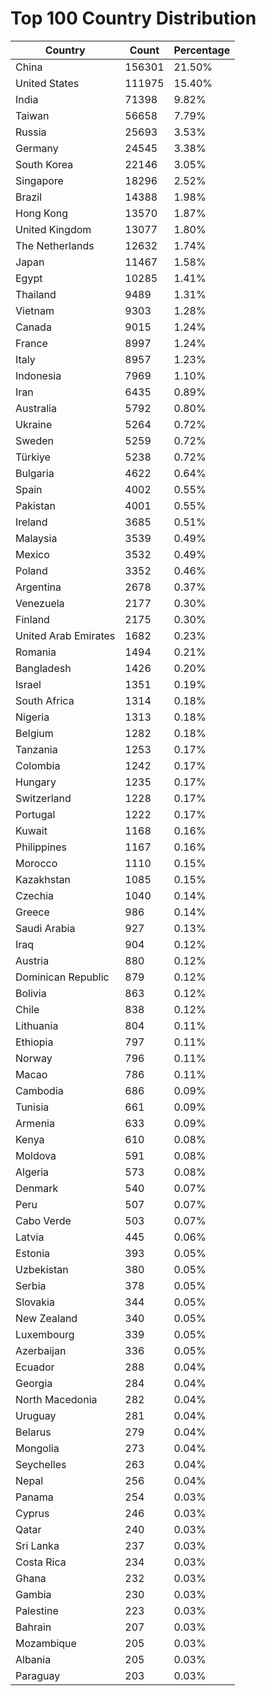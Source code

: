 # Top 100 Country Distribution
| Country | Count | Percentage |
|----|----|----|
| China | 156301 | 21.50% |
| United States | 111975 | 15.40% |
| India | 71398 | 9.82% |
| Taiwan | 56658 | 7.79% |
| Russia | 25693 | 3.53% |
| Germany | 24545 | 3.38% |
| South Korea | 22146 | 3.05% |
| Singapore | 18296 | 2.52% |
| Brazil | 14388 | 1.98% |
| Hong Kong | 13570 | 1.87% |
| United Kingdom | 13077 | 1.80% |
| The Netherlands | 12632 | 1.74% |
| Japan | 11467 | 1.58% |
| Egypt | 10285 | 1.41% |
| Thailand | 9489 | 1.31% |
| Vietnam | 9303 | 1.28% |
| Canada | 9015 | 1.24% |
| France | 8997 | 1.24% |
| Italy | 8957 | 1.23% |
| Indonesia | 7969 | 1.10% |
| Iran | 6435 | 0.89% |
| Australia | 5792 | 0.80% |
| Ukraine | 5264 | 0.72% |
| Sweden | 5259 | 0.72% |
| Türkiye | 5238 | 0.72% |
| Bulgaria | 4622 | 0.64% |
| Spain | 4002 | 0.55% |
| Pakistan | 4001 | 0.55% |
| Ireland | 3685 | 0.51% |
| Malaysia | 3539 | 0.49% |
| Mexico | 3532 | 0.49% |
| Poland | 3352 | 0.46% |
| Argentina | 2678 | 0.37% |
| Venezuela | 2177 | 0.30% |
| Finland | 2175 | 0.30% |
| United Arab Emirates | 1682 | 0.23% |
| Romania | 1494 | 0.21% |
| Bangladesh | 1426 | 0.20% |
| Israel | 1351 | 0.19% |
| South Africa | 1314 | 0.18% |
| Nigeria | 1313 | 0.18% |
| Belgium | 1282 | 0.18% |
| Tanzania | 1253 | 0.17% |
| Colombia | 1242 | 0.17% |
| Hungary | 1235 | 0.17% |
| Switzerland | 1228 | 0.17% |
| Portugal | 1222 | 0.17% |
| Kuwait | 1168 | 0.16% |
| Philippines | 1167 | 0.16% |
| Morocco | 1110 | 0.15% |
| Kazakhstan | 1085 | 0.15% |
| Czechia | 1040 | 0.14% |
| Greece | 986 | 0.14% |
| Saudi Arabia | 927 | 0.13% |
| Iraq | 904 | 0.12% |
| Austria | 880 | 0.12% |
| Dominican Republic | 879 | 0.12% |
| Bolivia | 863 | 0.12% |
| Chile | 838 | 0.12% |
| Lithuania | 804 | 0.11% |
| Ethiopia | 797 | 0.11% |
| Norway | 796 | 0.11% |
| Macao | 786 | 0.11% |
| Cambodia | 686 | 0.09% |
| Tunisia | 661 | 0.09% |
| Armenia | 633 | 0.09% |
| Kenya | 610 | 0.08% |
| Moldova | 591 | 0.08% |
| Algeria | 573 | 0.08% |
| Denmark | 540 | 0.07% |
| Peru | 507 | 0.07% |
| Cabo Verde | 503 | 0.07% |
| Latvia | 445 | 0.06% |
| Estonia | 393 | 0.05% |
| Uzbekistan | 380 | 0.05% |
| Serbia | 378 | 0.05% |
| Slovakia | 344 | 0.05% |
| New Zealand | 340 | 0.05% |
| Luxembourg | 339 | 0.05% |
| Azerbaijan | 336 | 0.05% |
| Ecuador | 288 | 0.04% |
| Georgia | 284 | 0.04% |
| North Macedonia | 282 | 0.04% |
| Uruguay | 281 | 0.04% |
| Belarus | 279 | 0.04% |
| Mongolia | 273 | 0.04% |
| Seychelles | 263 | 0.04% |
| Nepal | 256 | 0.04% |
| Panama | 254 | 0.03% |
| Cyprus | 246 | 0.03% |
| Qatar | 240 | 0.03% |
| Sri Lanka | 237 | 0.03% |
| Costa Rica | 234 | 0.03% |
| Ghana | 232 | 0.03% |
| Gambia | 230 | 0.03% |
| Palestine | 223 | 0.03% |
| Bahrain | 207 | 0.03% |
| Mozambique | 205 | 0.03% |
| Albania | 205 | 0.03% |
| Paraguay | 203 | 0.03% |
